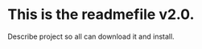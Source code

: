 This is the readmefile v2.0.
========================

Describe project so all can download it and install.